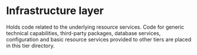 # Infrastructure layer

Holds code related to the underlying resource services. Code for generic technical capabilities, third-party packages, database services, configuration and basic resource services provided to other tiers are placed in this tier directory.
